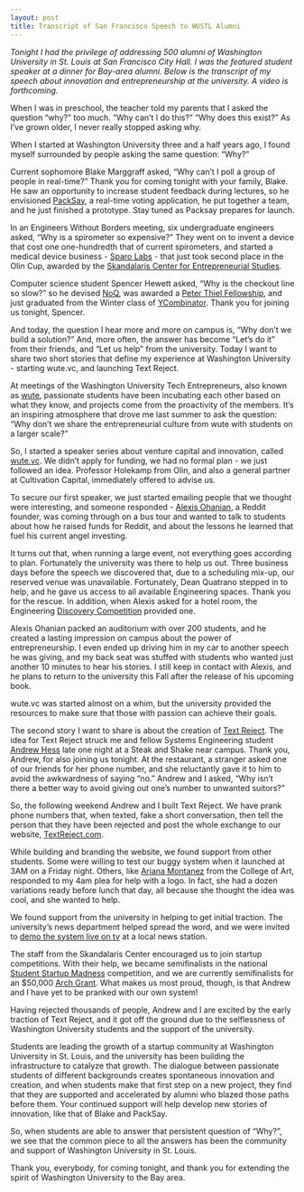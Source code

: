 ```yaml
---
layout: post
title: Transcript of San Francisco Speech to WUSTL Alumni
---
```

*Tonight I had the privilege of addressing 500 alumni of Washington University in St. Louis at San Francisco City Hall. I was the featured student speaker at a dinner for Bay-area alumni. Below is the transcript of my speech about innovation and entrepreneurship at the university. A video is forthcoming.*

When I was in preschool, the teacher told my parents that I asked the question “why?” too much. “Why can’t I do this?” “Why does this exist?” As I’ve grown older, I never really stopped asking why. 

When I started at Washington University three and a half years ago, I found myself surrounded by people asking the same question: “Why?”

Current sophomore Blake Marggraff asked, “Why can’t I poll a group of people in real-time?” Thank you for coming tonight with your family, Blake. He saw an opportunity to increase student feedback during lectures, so he envisioned [PackSay](http://packsay.com), a real-time voting application, he put together a team, and he just finished a prototype. Stay tuned as Packsay prepares for launch.

In an Engineers Without Borders meeting, six undergraduate engineers asked, “Why is a spirometer so expensive?” They went on to invent a device that cost one one-hundredth that of current spirometers, and started a medical device business - [Sparo Labs](http://sparolabs.com) - that just took second place in the Olin Cup, awarded by the [Skandalaris Center for Entrepreneurial Studies](http://sc.wustl.edu). 

Computer science student Spencer Hewett asked, “Why is the checkout line so slow?” so he devised [NoQ](http://noq.io), was awarded a [Peter Thiel Fellowship](www.thielfellowship.org), and just graduated from the Winter class of [YCombinator](http://ycombinator.com). Thank you for joining us tonight, Spencer.


And today, the question I hear more and more on campus is, “Why don’t we build a solution?” And, more often, the answer has become “Let’s do it” from their friends, and “Let us help” from the university. Today I want to share two short stories that define my experience at Washington University - starting wute.vc, and launching Text Reject. 

At meetings of the Washington University Tech Entrepreneurs, also known as [wute](http://wute.org), passionate students have been incubating each other based on what they know, and projects come from the proactivity of the members. It’s an inspiring atmosphere that drove me last summer to ask the question: “Why don’t we share the entrepreneurial culture from wute with students on a larger scale?”

So, I started a speaker series about venture capital and innovation, called [wute.vc](http//wute.vc). We didn’t apply for funding, we had no formal plan - we just followed an idea. Professor Holekamp from Olin, and also a general partner at Cultivation Capital, immediately offered to advise us. 

To secure our first speaker, we just started emailing people that we thought were interesting, and someone responded - [Alexis Ohanian](http://alexisohanian.com), a Reddit founder, was coming through on a bus tour and wanted to talk to students about how he raised funds for Reddit, and about the lessons he learned that fuel his current angel investing. 


It turns out that, when running a large event, not everything goes according to plan. Fortunately the university was there to help us out. Three business days before the speech we discovered that, due to a scheduling mix-up, our reserved venue was unavailable. Fortunately, Dean Quatrano stepped in to help, and he gave us access to all available Engineering spaces. Thank you for the rescue. In addition, when Alexis asked for a hotel room, the Engineering [Discovery Competition](http://engineering.wustl.edu/disc-comp.aspx) provided one. 

Alexis Ohanian packed an auditorium with over 200 students, and he created a lasting impression on campus about the power of entrepreneurship. I even ended up driving him in my car to another speech he was giving, and my back seat was stuffed with students who wanted just another 10 minutes to hear his stories. I still keep in contact with Alexis, and he plans to return to the university this Fall after the release of his upcoming book.

wute.vc was started almost on a whim,  but the university provided the resources to make sure that those with passion can achieve their goals. 

The second story I want to share is about the creation of [Text Reject](http://textreject.com).  The idea for Text Reject struck me and fellow Systems Engineering student [Andrew Hess](www.linkedin.com/pub/andrew-clayton-hess/20/83/4) late one night at a Steak and Shake near campus. Thank you, Andrew, for also joining us tonight. At the restaurant, a stranger asked one of our friends for her phone number, and she reluctantly gave it to him to avoid the awkwardness of saying “no.” Andrew and I asked, “Why isn’t there a better way to avoid giving out one’s number to unwanted suitors?” 


So, the following weekend Andrew and I built Text Reject. We have prank phone numbers that, when texted, fake a short conversation, then tell the person that they have been rejected and post the whole exchange to our website, [TextReject.com](http://textreject.com). 

While building and branding the website, we found support from other students. Some were willing to test our buggy system when it launched at 3AM on a Friday night. Others, like [Ariana Montanez](http://www.linkedin.com/pub/ariana-montanez/66/ba0/7a1) from the College of Art, responded to my 4am plea for help with a logo. In fact, she had a dozen variations ready before lunch that day, all because she thought the idea was cool, and she wanted to help. 

We found support from the university in helping to get initial traction. The university’s news department helped spread the word, and we were invited to [demo the system live on tv](http://www.philipithomas.com/me-on-fox-2-news-for-text-reject/) at a local news station. 

The staff from the Skandalaris Center encouraged us to join startup competitions. With their help, we became semifinalists in the national [Student Startup Madness](http://studentstartupmadness.com) competition, and we are currently semifinalists for an $50,000 [Arch Grant](http://archgrants.org). What makes us most proud, though, is that Andrew and I have yet to be pranked with our own system!

Having rejected thousands of people, Andrew and I are excited by the early traction of Text Reject, and it got off the ground due to the selflessness of Washington University students and the support of the university.

Students are leading the growth of a startup community at Washington University in St. Louis, and the university has been building the infrastructure to catalyze that growth. The dialogue between passionate students of different backgrounds creates spontaneous innovation and creation, and when students make that first step on a new project, they find that they are supported and accelerated by alumni who blazed those paths before them. Your continued support will help develop new stories of innovation, like that of Blake and PackSay.

So, when students are able to answer that persistent question of “Why?”, we see that the common piece to all the answers has been the community and support of Washington University in St. Louis. 

Thank you, everybody, for coming tonight, and thank you for extending the spirit of Washington University to the Bay area.
